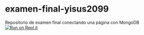 # examen-final-yisus2099
Repositorio de examen final conectando una página con MongoDB
[![Run on Repl.it](https://repl.it/badge/github/yisus2099/examen-final-yisus2099)](https://repl.it/github/yisus2099/examen-final-yisus2099)